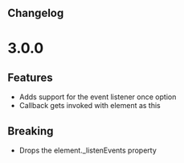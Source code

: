 Changelog
---------

# 3.0.0

## Features
- Adds support for the event listener once option
- Callback gets invoked with element as this

## Breaking
- Drops the element._listenEvents property
